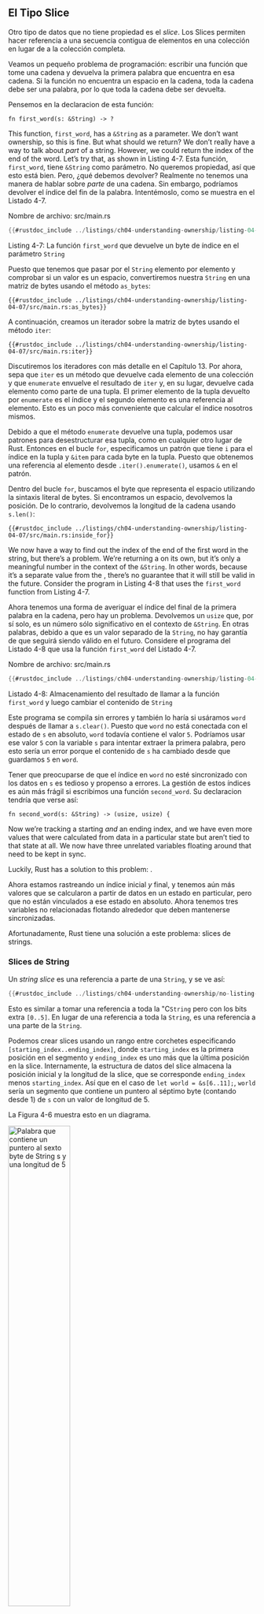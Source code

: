 ## El Tipo Slice

Otro tipo de datos que no tiene propiedad es el *slice*. Los Slices permiten
hacer referencia a una secuencia contigua de elementos en una colección en lugar de 
a la colección completa.

Veamos un pequeño problema de programación: escribir una función que tome una cadena y
devuelva la primera palabra que encuentra en esa cadena. Si la función no encuentra un
espacio en la cadena, toda la cadena debe ser una palabra, por lo que toda la cadena
debe ser devuelta.

Pensemos en la declaracion de esta función:

```rust,ignore
fn first_word(s: &String) -> ?
```

This function, `first_word`, has a `&String` as a parameter. We don’t want
ownership, so this is fine. But what should we return? We don’t really have a
way to talk about *part* of a string. However, we could return the index of the
end of the word. Let’s try that, as shown in Listing 4-7.
Esta función, `first_word`, tiene `&String` como parámetro. No queremos
propiedad, así que esto está bien. Pero, ¿qué debemos devolver? Realmente no tenemos una
manera de hablar sobre *parte* de una cadena. Sin embargo, podríamos devolver el índice del
fin de la palabra. Intentémoslo, como se muestra en el Listado 4-7.

<span class="filename">Nombre de archivo: src/main.rs</span>

```rust
{{#rustdoc_include ../listings/ch04-understanding-ownership/listing-04-07/src/main.rs:here}}
```

<span class="caption">Listing 4-7: La función `first_word` que devuelve un
byte de índice en el parámetro `String`</span>

Puesto que tenemos que pasar por el `String` elemento por elemento y comprobar si
un valor es un espacio, convertiremos nuestra `String` en una matriz de bytes usando el
método `as_bytes`:

```rust,ignore
{{#rustdoc_include ../listings/ch04-understanding-ownership/listing-04-07/src/main.rs:as_bytes}}
```

A continuación, creamos un iterador sobre la matriz de bytes usando el método `iter`:

```rust,ignore
{{#rustdoc_include ../listings/ch04-understanding-ownership/listing-04-07/src/main.rs:iter}}
```

Discutiremos los iteradores con más detalle en el Capítulo 13. Por ahora, sepa que `iter`
es un método que devuelve cada elemento de una colección y que `enumerate`
envuelve el resultado de `iter` y, en su lugar, devuelve cada elemento como parte de una tupla.
El primer elemento de la tupla devuelto por `enumerate` es el índice y el
segundo elemento es una referencia al elemento. Esto es un poco más conveniente
que calcular el índice nosotros mismos.

Debido a que el método `enumerate` devuelve una tupla, podemos usar patrones para
desestructurar esa tupla, como en cualquier otro lugar de Rust. Entonces en el 
bucle `for`, especificamos un patrón que tiene `i` para el índice en la tupla y `&item`
para cada byte en la tupla. Puesto que obtenemos una referencia al elemento
desde `.iter().enumerate()`, usamos `&` en el patrón.

Dentro del bucle `for`, buscamos el byte que representa el espacio
utilizando la sintaxis literal de bytes. Si encontramos un espacio, devolvemos la posición.
De lo contrario, devolvemos la longitud de la cadena usando `s.len()`:

```rust,ignore
{{#rustdoc_include ../listings/ch04-understanding-ownership/listing-04-07/src/main.rs:inside_for}}
```

We now have a way to find out the index of the end of the first word in the
string, but there’s a problem. We’re returning a  on its own, but it’s
only a meaningful number in the context of the `&String`. In other words,
because it’s a separate value from the , there’s no guarantee that it
will still be valid in the future. Consider the program in Listing 4-8 that
uses the `first_word` function from Listing 4-7.

Ahora tenemos una forma de averiguar el índice del final de la primera palabra en la
cadena, pero hay un problema. Devolvemos un `usize` que, por sí solo, es
un número sólo significativo en el contexto de `&String`. En otras palabras,
debido a que es un valor separado de la `String`, no hay garantía de que
seguirá siendo válido en el futuro. Considere el programa del Listado 4-8 que
usa la función `first_word` del Listado 4-7.

<span class="filename">Nombre de archivo: src/main.rs</span>

```rust
{{#rustdoc_include ../listings/ch04-understanding-ownership/listing-04-08/src/main.rs:here}}
```

<span class="caption">Listado 4-8: Almacenamiento del resultado de llamar a la función `first_word` y 
luego cambiar el contenido de `String`</span>

Este programa se compila sin errores y también lo haría si usáramos `word`
después de llamar a `s.clear()`. Puesto que `word` no está conectada con el estado de `s`
en absoluto, `word` todavía contiene el valor `5`. Podríamos usar ese valor `5` con
la variable `s` para intentar extraer la primera palabra, pero esto sería un error
porque el contenido de `s` ha cambiado desde que guardamos `5` en `word`.

Tener que preocuparse de que el índice en `word` no esté sincronizado con los datos en
`s` es tedioso y propenso a errores. La gestión de estos índices es aún más frágil si
escribimos una función `second_word`. Su declaracion tendría que verse así:

```rust,ignore
fn second_word(s: &String) -> (usize, usize) {
```

Now we’re tracking a starting *and* an ending index, and we have even more
values that were calculated from data in a particular state but aren’t tied to
that state at all. We now have three unrelated variables floating around that
need to be kept in sync.

Luckily, Rust has a solution to this problem: .

Ahora estamos rastreando un índice inicial *y* final, y tenemos aún más
valores que se calcularon a partir de datos en un estado en particular, pero que no están vinculados a
ese estado en absoluto. Ahora tenemos tres variables no relacionadas flotando alrededor que
deben mantenerse sincronizadas.

Afortunadamente, Rust tiene una solución a este problema: slices de strings.

### Slices de String

Un *string slice* es una referencia a parte de una `String`, y se ve así:

```rust
{{#rustdoc_include ../listings/ch04-understanding-ownership/no-listing-17-slice/src/main.rs:here}}
```

Esto es similar a tomar una referencia a toda la "C`String` pero con los bits extra
`[0..5]`. En lugar de una referencia a toda la `String`, es una referencia
a una parte de la `String`.

Podemos crear slices usando un rango entre corchetes especificando
`[starting_index..ending_index]`, donde `starting_index` es la primera posición
en el segmento y `ending_index` es uno más que la última posición en la slice.
Internamente, la estructura de datos del slice almacena la posición inicial y
la longitud de la slice, que se corresponde `ending_index` menos
`starting_index`. Así que en el caso de `let world = &s[6..11];`, `world` sería
un segmento que contiene un puntero al séptimo byte (contando desde 1) de `s` con un valor de longitud de 5.

La Figura 4-6 muestra esto en un diagrama.

<img alt="Palabra que contiene un puntero al sexto byte de String s y una longitud de 5" src="img/trpl04-06.svg" class="center" style="width: 50%;" />

<span class="caption">Figura 4-6: Slice de cadena que hace referencia a parte de una
`String`</span>

Con la sintaxis de rango `..` de Rust, si desea comenzar en el primer índice (cero),
puede eliminar el valor antes de los dos puntos. En otras palabras, esto es equivalente:

```rust
let s = String::from("hello");

let slice = &s[0..2];
let slice = &s[..2];
```

Del mismo modo, si su slice incluye el último byte de la `String`,
puede eliminar el número final. Eso significa que esto es equivalente:

```rust
let s = String::from("hello");

let len = s.len();

let slice = &s[3..len];
let slice = &s[3..];
```

También puede eliminar ambos valores para tomar una slice de toda la cadena. Esto es equivalente:

```rust
let s = String::from("hello");

let len = s.len();

let slice = &s[0..len];
let slice = &s[..];
```

> Nota: Los índices de rango de slice de cadena deben ocurrir en fronteras de carácter UTF-8 válido.
> Si intenta crear un slice en medio de un carácter multibyte, su programa se cerrará con un error.
> Con el fin de introducir slices de cadena, asumimos ASCII solo en esta sección; una
> discusión más detallada sobre el manejo de UTF-8 se encuentra en la sección [“Almacenamiento de Texto con
> codificación UTF-8 con cadenas”][strings]<!-- ignore --> del Capítulo 8.

Con toda esta información en mente, reescribamos `first_word` para devolver una
slice. El tipo que significa "string slice" se escribe como `&str`:

<span class="filename">Nombre de archivo: src/main.rs</span>

```rust
{{#rustdoc_include ../listings/ch04-understanding-ownership/no-listing-18-first-word-slice/src/main.rs:here}}
```

Obtenemos el índice para el final de la palabra de la misma manera que lo hicimos en Listado
4-7, buscando la primera aparición de un espacio. Cuando encontramos un espacio,
devolvemos un slice de cadena usando el inicio de la cadena y el índice del espacio
como los índices inicial y final.

Ahora, cuando llamamos a `first_word`, obtenemos un valor único que está vinculado a los
datos subyacentes. El valor se compone de una referencia al punto de partida del
slice y el número de elementos en el.

Devolver un segmento también funcionaría para una función `second_word`:

```rust,ignore
fn second_word(s: &String) -> &str {
```

Ahora tenemos una API sencilla que es mucho más difícil de estropear, porque el
compilador se asegurará de que las referencias a la `String` sigan siendo válidas. ¿Recuerda
el error en el programa del Listado 4-8, cuando llevamos el índice al final de la
primera palabra pero luego borró la cadena, por lo que nuestro índice no era válido? Ese código fue
lógicamente incorrecto, pero no mostró ningún error inmediato. Los problemas
aparecer más tarde si seguimos intentando usar el índice de la primera palabra con una
cadena. Las slices hacen que este error sea imposible y nos hacen saber que tenemos un problema con
nuestro código mucho antes. El uso de la versión de slice de `first_word` arrojará un
error en tiempo de compilación:

<span class="filename">​​Nombre de archivo: src/main.rs</span>

```rust,ignore,does_not_compile
{{#rustdoc_include ../listings/ch04-understanding-ownership/no-listing-19-slice-error/src/main.rs:here}}
```

Este es el error del compilador:

```console
{{#include ../listings/ch04-understanding-ownership/no-listing-19-slice-error/output.txt}}
```

Recall from the borrowing rules that if we have an immutable reference to
something, we cannot also take a mutable reference. Because `clear` needs to
truncate the `String`, it needs to get a mutable reference. Rust disallows
this, and compilation fails. Not only has Rust made our API easier to use, but
it has also eliminated an entire class of errors at compile time!
Recuerde de las reglas de préstamos que si tenemos una referencia inmutable a
algo, no podemos tomar también una referencia mutable. Ya que `clear` necesita
truncar el `String`, necesita obtener una referencia mutable. Rust no permite
esto, y la compilación falla. Rust no solo ha hecho que nuestra API sea más fácil de usar, sino que
¡también ha eliminado toda una clase de errores en tiempo de compilación!

#### Los Literales de Cadena son Slices

Recuerde que hablamos de que los literales de cadena se almacenan dentro del binario. Ahora
que conocemos sobre los slices, podemos entender correctamente los literales de cadena:

```rust
let s = "Hello, world!";
```

El tipo de `s` aquí es `&str`: es un slice que apunta a ese punto específico del
binario. Esta es también la razón por la que los literales de cadena son inmutables; `&str` es un
referencia inmutable.

#### String Slices como Parametros

Knowing that you can take slices of literals and `String` values leads us to
one more improvement on `first_word`, and that’s its signature:
Saber que puede tomar slices de literales y valores de `String` nos lleva a
una mejora más en `first_word`, y esta es su declaración:

```rust,ignore
fn first_word(s: &String) -> &str {
```

Un rustáceo más experimentado escribiría la declaración que se muestra en el Listado 4-9
en su lugar porque nos permite usar la misma función en ambos valores, `&String`
y `&str`.

```rust,ignore
{{#rustdoc_include ../listings/ch04-understanding-ownership/listing-04-09/src/main.rs:here}}
```

<span class="caption">Listado 4-9: Mejorando la función `first_word` usando
un slice de cadena para el tipo del parámetro `s`</span>

Si tenemos un slicede cadena, podemos pasarlo directamente. Si tenemos una `String`,
puede pasar una slice de toda la `String`. Definiendo una función para tomar una cadena
slice en lugar de una referencia a una `String` hace que nuestra API sea más general y útil
sin perder ninguna funcionalidad:

<span class="filename">Nombre de archivo: src/main.rs</span>

```rust
{{#rustdoc_include ../listings/ch04-understanding-ownership/listing-04-09/src/main.rs:usage}}
```

### Otros Slices

Los slices de cadena, como puede imaginar, son específicos de las cadenas. Pero hay
también un tipo de slice más general. Considere esta matriz:

```rust
let a = [1, 2, 3, 4, 5];
```

Así como podríamos querer referirnos a una parte de una cadena, podríamos querer referirnos
a parte de una matriz. Lo haríamos así:

```rust
let a = [1, 2, 3, 4, 5];

let slice = &a[1..3];

assert_eq!(slice, &[2, 3]);
```

Este slice tiene el tipo `&[i32]`. Funciona de la misma manera que los string slices,
almacenando una referencia al primer elemento y una longitud. Usará este tipo de
slice para todo tipo de colecciones. Discutiremos estas colecciones en
detalle cuando hablamos de vectores en el Capítulo 8.

## Sumario

The concepts of ownership, borrowing, and slices ensure memory safety in Rust
programs at compile time. The Rust language gives you control over your memory
usage in the same way as other systems programming languages, but having the
owner of data automatically clean up that data when the owner goes out of scope
means you don’t have to write and debug extra code to get this control.

Ownership affects how lots of other parts of Rust work, so we’ll talk about
these concepts further throughout the rest of the book. Let’s move on to
Chapter 5 and look at grouping pieces of data together in a .
Los conceptos de propiedad, préstamo y slices garantizan la seguridad de la memoria en programas Rust
en tiempo de compilación. El lenguaje Rust le da control sobre su uso de memoria
de la misma manera que otros lenguajes de programación de sistemas, pero teniendo
la propiedad de los datos, se limpian automáticamente esos datos cuando el propietario sale del alcance,
lo que significa que no tiene que escribir ni depurar código adicional para obtener este control.

La propiedad afecta el funcionamiento de muchas otras partes de Rust, por lo que hablaremos de
estos conceptos más adelante a lo largo del resto del libro. Movámonos al
Capítulo 5 y observe cómo agrupar piezas de datos en una `struct`.


[strings]: ch08-02-strings.html#storing-utf-8-encoded-text-with-strings
